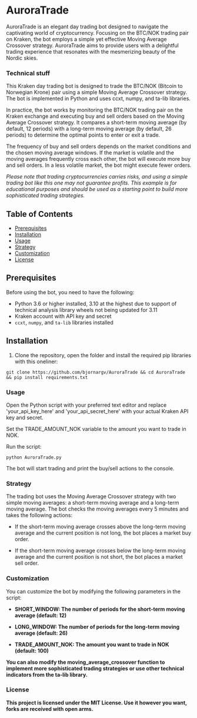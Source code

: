 # AuroraTrade
AuroraTrade is an elegant day trading bot designed to navigate the captivating world of cryptocurrency. Focusing on the BTC/NOK trading pair on Kraken, the bot employs a simple yet effective Moving Average Crossover strategy. AuroraTrade aims to provide users with a delightful trading experience that resonates with the mesmerizing beauty of the Nordic skies.

### Technical stuff

This Kraken day trading bot is designed to trade the BTC/NOK (Bitcoin to Norwegian Krone) pair using a simple Moving Average Crossover strategy. The bot is implemented in Python and uses ccxt, numpy, and ta-lib libraries.

In practice, the bot works by monitoring the BTC/NOK trading pair on the Kraken exchange and executing buy and sell orders based on the Moving Average Crossover strategy. It compares a short-term moving average (by default, 12 periods) with a long-term moving average (by default, 26 periods) to determine the optimal points to enter or exit a trade.

The frequency of buy and sell orders depends on the market conditions and the chosen moving average windows. If the market is volatile and the moving averages frequently cross each other, the bot will execute more buy and sell orders. In a less volatile market, the bot might execute fewer orders.

<em>Please note that trading cryptocurrencies carries risks, and using a simple trading bot like this one may not guarantee profits. This example is for educational purposes and should be used as a starting point to build more sophisticated trading strategies.</em>

## Table of Contents
- [Prerequisites](#prerequisites)
- [Installation](#installation)
- [Usage](#usage)
- [Strategy](#strategy)
- [Customization](#customization)
- [License](#license)

## Prerequisites

Before using the bot, you need to have the following:

- Python 3.6 or higher installed, 3.10 at the highest due to support of technical analysis library wheels not being updated for 3.11
- Kraken account with API key and secret
- `ccxt`, `numpy`, and `ta-lib` libraries installed

## Installation

1. Clone the repository, open the folder and install the required pip libraries with this oneliner:


```
git clone https://github.com/bjornargv/AuroraTrade && cd AuroraTrade && pip install requirements.txt
```


### Usage

Open the Python script with your preferred text editor and replace 'your_api_key_here' and 'your_api_secret_here' with your actual Kraken API key and secret.

Set the TRADE_AMOUNT_NOK variable to the amount you want to trade in NOK.

Run the script:

```
python AuroraTrade.py
```


The bot will start trading and print the buy/sell actions to the console.


### Strategy

The trading bot uses the Moving Average Crossover strategy with two simple moving averages: a short-term moving average and a long-term moving average. The bot checks the moving averages every 5 minutes and takes the following actions:

- If the short-term moving average crosses above the long-term moving average and the current position is not long, the bot places a market buy order.


- If the short-term moving average crosses below the long-term moving average and the current position is not short, the bot places a market sell order.

### Customization

You can customize the bot by modifying the following parameters in the script:

- <strong>SHORT_WINDOW<strong>: The number of periods for the short-term moving average (default: 12)

- <strong>LONG_WINDOW<strong>: The number of periods for the long-term moving average (default: 26)

- <strong>TRADE_AMOUNT_NOK<strong>: The amount you want to trade in NOK (default: 100)

You can also modify the moving_average_crossover function to implement more sophisticated trading strategies or use other technical indicators from the ta-lib library.

### License
  
This project is licensed under the MIT License. Use it however you want, forks are received with open arms.
